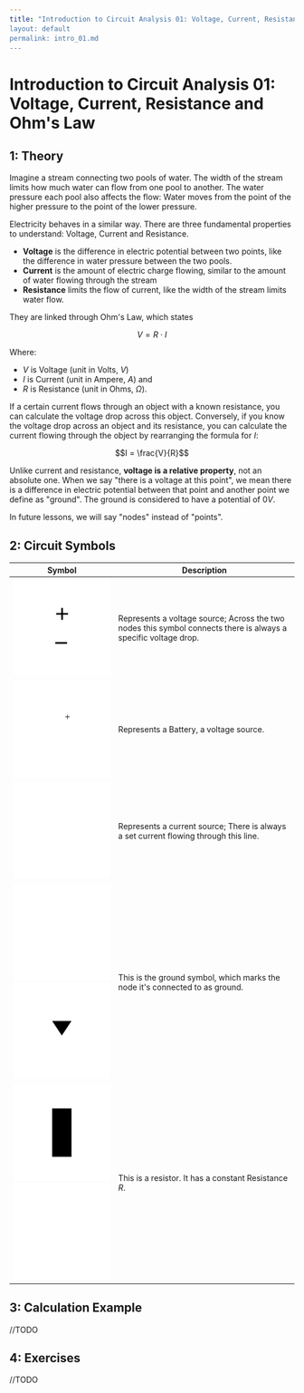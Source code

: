 ```yaml
---
title: "Introduction to Circuit Analysis 01: Voltage, Current, Resistance and Ohm's Law
layout: default
permalink: intro_01.md
---
```

# Introduction to Circuit Analysis 01: Voltage, Current, Resistance and Ohm's Law


## 1: Theory

Imagine a stream connecting two pools of water. The width of the stream limits how much water can flow from one pool to another. The water pressure each pool also affects the flow: Water moves from the point of the higher pressure to the point of the lower pressure. 

Electricity behaves in a similar way. There are three fundamental properties to understand: Voltage, Current and Resistance. 

- **Voltage** is the difference in electric potential between two points, like the difference in water pressure between the two pools. 
- **Current** is the amount of electric charge flowing, similar to the amount of water flowing through the stream
- **Resistance** limits the flow of current, like the width of the stream limits water flow.

They are linked through Ohm's Law, which states 

$$V = R\cdot I$$

Where: 

- $V$ is Voltage (unit in Volts, $V$) 
- $I$ is Current (unit in Ampere, $A$) and
- $R$ is Resistance (unit in Ohms, $\Omega$). 

If a certain current flows through an object with a known resistance, you can calculate the voltage drop across this object. Conversely, if you know the voltage drop across an object and its resistance, you can calculate the current flowing through the object by rearranging the formula for $I$: 

$$I = \frac{V}{R}$$

Unlike current and resistance, **voltage is a relative property**, not an absolute one. When we say "there is a voltage at this point", we mean there is a difference in electric potential between that point and another point we define as "ground". The ground is considered to have a potential of $0V$.

In future lessons, we will say "nodes" instead of "points". 

## 2: Circuit Symbols

| Symbol | Description |
|--------|-------------|
|![Voltage Source](/assets/schematics/symbols/voltage_source_v01.svg)| Represents a voltage source; Across the two nodes this symbol connects there is always a specific voltage drop.|
|![Battery](/assets/schematics/symbols/battery_v01.svg)| Represents a Battery, a voltage source.|
|![Current Source](/assets/schematics/symbols/current_source_v01.svg)| Represents a current source; There is always a set current flowing through this line.|
|![Ground](/assets/schematics/symbols/ground_traditional_v01.svg) ![Alt Ground](/assets/schematics/symbols/ground_alt_v01.svg) | This is the ground symbol, which marks the node it's connected to as ground.|
|![Resistor](/assets/schematics/symbols/resistor_new_v01.svg) ![Alt Resistor](/assets/schematics/symbols/resistor_old_v01.svg)| This is a resistor. It has a constant Resistance $R$.|

## 3: Calculation Example

//TODO

## 4: Exercises

//TODO